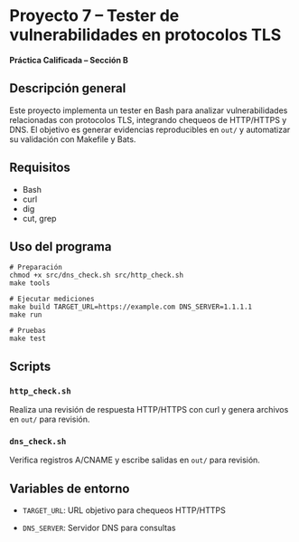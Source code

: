 # Proyecto 7 – Tester de vulnerabilidades en protocolos TLS

**Práctica Calificada – Sección B**

## Descripción general
Este proyecto implementa un tester en Bash para analizar vulnerabilidades relacionadas con protocolos TLS, integrando chequeos de HTTP/HTTPS y DNS. El objetivo es generar evidencias reproducibles en `out/` y automatizar su validación con Makefile y Bats.

## Requisitos
- Bash
- curl
- dig
- cut, grep


## Uso del programa

```
# Preparación
chmod +x src/dns_check.sh src/http_check.sh
make tools

# Ejecutar mediciones 
make build TARGET_URL=https://example.com DNS_SERVER=1.1.1.1
make run

# Pruebas 
make test
```

## Scripts

### `http_check.sh`

Realiza una revisión de respuesta HTTP/HTTPS con curl y genera archivos en `out/` para revisión.

### `dns_check.sh`

Verifica registros A/CNAME y escribe salidas en `out/` para revisión.

## Variables de entorno

- `TARGET_URL`: URL objetivo para chequeos HTTP/HTTPS

- `DNS_SERVER`: Servidor DNS para consultas

